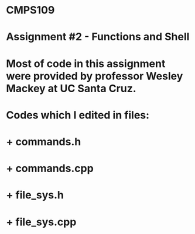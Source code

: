 # CMPS109
# Assignment #2 - Functions and Shell
# Most of code in this assignment were provided by professor Wesley Mackey at UC Santa Cruz.
# Codes which I edited in files:
#  + commands.h
#  + commands.cpp
#  + file_sys.h
#  + file_sys.cpp
